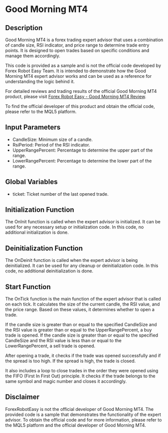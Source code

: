 # Good Morning MT4

## Description
Good Morning MT4 is a forex trading expert advisor that uses a combination of candle size, RSI indicator, and price range to determine trade entry points. It is designed to open trades based on specific conditions and manage them accordingly.

This code is provided as a sample and is not the official code developed by Forex Robot Easy Team. It is intended to demonstrate how the Good Morning MT4 expert advisor works and can be used as a reference for understanding the logic behind it.

For detailed reviews and trading results of the official Good Morning MT4 product, please visit [Forex Robot Easy - Good Morning MT4 Review](https://forexroboteasy.com/forex-robot-review/review-good-morning-mt4-a-professional-forex-traders-perspective/). 

To find the official developer of this product and obtain the official code, please refer to the MQL5 platform.

## Input Parameters
- CandleSize: Minimum size of a candle.
- RsiPeriod: Period of the RSI indicator.
- UpperRangePercent: Percentage to determine the upper part of the range.
- LowerRangePercent: Percentage to determine the lower part of the range.

## Global Variables
- ticket: Ticket number of the last opened trade.

## Initialization Function
The OnInit function is called when the expert advisor is initialized. It can be used for any necessary setup or initialization code. In this code, no additional initialization is done.

## Deinitialization Function
The OnDeinit function is called when the expert advisor is being deinitialized. It can be used for any cleanup or deinitialization code. In this code, no additional deinitialization is done.

## Start Function
The OnTick function is the main function of the expert advisor that is called on each tick. It calculates the size of the current candle, the RSI value, and the price range. Based on these values, it determines whether to open a trade.

If the candle size is greater than or equal to the specified CandleSize and the RSI value is greater than or equal to the UpperRangePercent, a buy trade is opened. If the candle size is greater than or equal to the specified CandleSize and the RSI value is less than or equal to the LowerRangePercent, a sell trade is opened.

After opening a trade, it checks if the trade was opened successfully and if the spread is too high. If the spread is high, the trade is closed. 

It also includes a loop to close trades in the order they were opened using the FIFO (First In First Out) principle. It checks if the trade belongs to the same symbol and magic number and closes it accordingly.

## Disclaimer
ForexRobotEasy is not the official developer of Good Morning MT4. The provided code is a sample that demonstrates the functionality of the expert advisor. To obtain the official code and for more information, please refer to the MQL5 platform and the official developer of Good Morning MT4.
